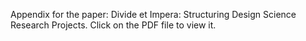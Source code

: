 Appendix for the paper: Divide et Impera: Structuring Design Science Research Projects. Click on the PDF file to view it.
